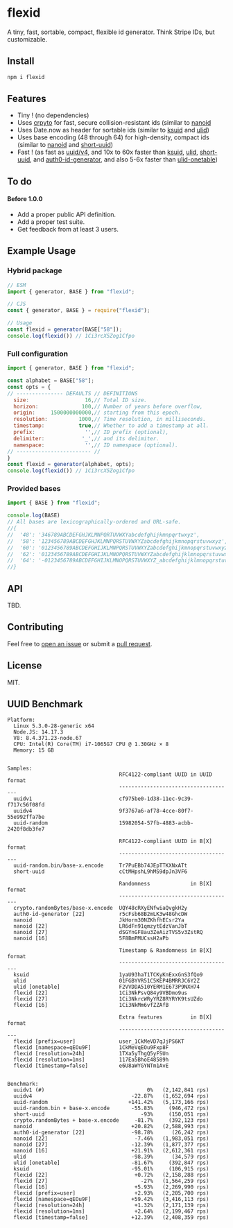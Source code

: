 # flexid
A tiny, fast, sortable, compact, flexible id generator. Think Stripe IDs, but customizable.

## Install

```sh
npm i flexid
```

## Features

  * Tiny ! (no dependencies)
  * Uses [crpyto](https://nodejs.org/api/crypto.html) for fast, secure collision-resistant ids (similar to [nanoid](https://www.npmjs.com/package/nanoid) 
  * Uses Date.now as header for sortable ids (similar to [ksuid](https://www.npmjs.com/package/ksuid) and [ulid](https://www.npmjs.com/package/ulid))
  * Uses base encoding (48 through 64) for high-density, compact ids (similar to [nanoid](https://www.npmjs.com/package/nanoid) and [short-uuid](https://www.npmjs.com/package/short-uuid))
  * Fast ! (as fast as [uuid/v4](https://www.npmjs.com/package/uuid), and 10x to 60x faster than [ksuid](https://www.npmjs.com/package/ksuid), [ulid](https://www.npmjs.com/package/ulid), [short-uuid](https://www.npmjs.com/package/short-uuid), and [auth0-id-generator](https://www.npmjs.com/package/auth0-id-generator), and also 5-6x faster than [ulid-onetable](https://github.com/sensedeep/dynamodb-onetable/blob/main/src/ULID.js))

## To do 

#### Before 1.0.0
  * Add a proper public API definition.
  * Add a proper test suite.
  * Get feedback from at least 3 users.

## Example Usage

### Hybrid package

```javascript
// ESM
import { generator, BASE } from "flexid";

// CJS
const { generator, BASE } = require("flexid");

// Usage
const flexid = generator(BASE["58"]);
console.log(flexid()) // 1Ci3rcX5Zog1Cfpo

```

### Full configuration

```javascript
import { generator, BASE } from "flexid";

const alphabet = BASE["58"];
const opts = {
// --------------- DEFAULTS // DEFINITIONS
  size:                  16,// Total ID size.
  horizon:              100,// Number of years before overflow,
  origin:     1500000000000,// starting from this epoch.
  resolution:          1000,// Time resolution, in milliseconds.
  timestamp:           true,// Whether to add a timestamp at all.
  prefix:                '',// ID prefix (optional),
  delimiter:            '_',// and its delimiter.
  namespace:             '',// ID namespace (optional).
// ------------------------ //
}
const flexid = generator(alphabet, opts);
console.log(flexid()) // 1Ci3rcX5Zog1Cfpo
```

### Provided bases

```javascript
import { BASE } from "flexid";

console.log(BASE)
// All bases are lexicographically-ordered and URL-safe.
//{
//  '48': '346789ABCDEFGHJKLMNPQRTUVWXYabcdefghijkmnpqrtwxyz',
//  '58': '123456789ABCDEFGHJKLMNPQRSTUVWXYZabcdefghijkmnopqrstuvwxyz',
//  '60': '0123456789ABCDEFGHIJKLMNPQRSTUVWXYZabcdefghijkmnopqrstuvwxyz',
//  '62': '0123456789ABCDEFGHIJKLMNOPQRSTUVWXYZabcdefghijklmnopqrstuvwxyz',
//  '64': '-0123456789ABCDEFGHIJKLMNOPQRSTUVWXYZ_abcdefghijklmnopqrstuvwxyz'
//}
```

## API

TBD.

## Contributing

Feel free to [open an issue](https://github.com/junaway/flexid/issues) or submit a [pull request](https://github.com/junaway/flexid/pulls).

## License

MIT.

## UUID Benchmark  

    Platform:
      Linux 5.3.0-28-generic x64
      Node.JS: 14.17.3
      V8: 8.4.371.23-node.67
      CPU: Intel(R) Core(TM) i7-1065G7 CPU @ 1.30GHz × 8
      Memory: 15 GB
  

    Samples:
                                        RFC4122-compliant UUID in UUID format
                                        -------------------------------------
      uuidv1                            cf975be0-1d38-11ec-9c39-f717c56f08fd
      uuidv4                            9f3767a6-af78-4cce-80f7-55e992ffa7be
      uuid-random                       15982054-57fb-4883-acbb-2420f8db3fe7

                                        RFC4122-compliant UUID in B[X] format
                                        -------------------------------------
      uuid-random.bin/base-x.encode     Tr7PuEBb74JEpTTKXNxATt
      short-uuid                        cCtMHpshL9hMS9dpJn3VF6

                                        Randomness             in B[X] format
                                        -------------------------------------
      crypto.randomBytes/base-x.encode  UQY48cRXyENfwiaQvgkH2y
      auth0-id-generator [22]           r5cFsb68B2mLK3w48GhcDW
      nanoid                            JkHorm30NZKhfhECsr2Ya
      nanoid [22]                       LR6dFn91qmzytEdzVanJbT
      nanoid [27]                       dSGYnGF8au3ZeAizTVS5v3ZstRQ
      nanoid [16]                       5F8BmPMUCssH2aPb

                                        Timestamp & Randomness in B[X] format
                                        -------------------------------------
      ksuid                             1yaU93haT1TCKyKnExxGnS3fQo9
      ulid                              01FGBYVR51C5KEP4BMRRJC6Y2Z
      ulid [onetable]                   F2VVDDA510YERM1E673P9NXH74
      flexid [22]                       1Ci3NkPsvQ84y9VBDmo9us
      flexid [27]                       1Ci3NkrcWRyYRZ8RYRYK9tsUZdo
      flexid [16]                       1Ci3NkMm6vfZZAfB

                                        Extra features         in B[X] format
                                        -------------------------------------
      flexid [prefix=user]              user_1CkMeVD7qJjPS6KT
      flexid [namespace=qEOu9F]         1CkMeVqEOu9Fxp8F
      flexid [resolution=24h]           1TXa5yThgQ5yFSUn
      flexid [resolution=1ms]           117Ea5BhoE48589h
      flexid [timestamp=false]          e6U8aWYGYNTm1AvE


    Benchmark:
      uuidv1 (#)                                 0%   (2,142,841 rps)
      uuidv4                                -22.87%   (1,652,694 rps)
      uuid-random                          +141.42%   (5,173,166 rps)
      uuid-random.bin + base-x.encode       -55.83%     (946,472 rps)
      short-uuid                               -93%     (150,051 rps)
      crypto.randomBytes + base-x.encode     -81.7%     (392,123 rps)
      nanoid                                +20.82%   (2,588,993 rps)
      auth0-id-generator [22]               -98.78%      (26,242 rps)
      nanoid [22]                            -7.46%   (1,983,051 rps)
      nanoid [27]                           -12.39%   (1,877,377 rps)
      nanoid [16]                           +21.91%   (2,612,361 rps)
      ulid                                  -98.39%      (34,579 rps)
      ulid [onetable]                       -81.67%     (392,847 rps)
      ksuid                                 -95.01%     (106,915 rps)
      flexid [22]                            +0.72%   (2,158,288 rps)
      flexid [27]                              -27%   (1,564,259 rps)
      flexid [16]                            +5.93%   (2,269,990 rps)
      flexid [prefix=user]                   +2.93%   (2,205,700 rps)
      flexid [namespace=qEOu9F]             +59.42%   (3,416,113 rps)
      flexid [resolution=24h]                +1.32%   (2,171,139 rps)
      flexid [resolution=1ms]                +2.64%   (2,199,467 rps)
      flexid [timestamp=false]              +12.39%   (2,408,359 rps)
